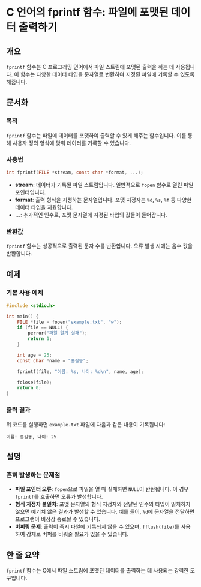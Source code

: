 <!--
Meta Description: # C 언어의 fprintf 함수: 파일에 포맷된 데이터 출력하기 ## 개요 `fprintf` 함수는 C 프로그래밍 언어에서 파일 스트림에 포맷된 출력을 하는 데 사용됩니다. 이 함수는 다양한 데이터 타입을 문자열로 변환하여 지정된 파일에 기록할 수 있도록 해줍니다. ...
Meta Keywords: fprintf, file, 파일에, 함수는, 있습니다
-->

# C 언어의 fprintf 함수: 파일에 포맷된 데이터 출력하기

## 개요
`fprintf` 함수는 C 프로그래밍 언어에서 파일 스트림에 포맷된 출력을 하는 데 사용됩니다. 이 함수는 다양한 데이터 타입을 문자열로 변환하여 지정된 파일에 기록할 수 있도록 해줍니다. 

## 문서화
### 목적
`fprintf` 함수는 파일에 데이터를 포맷하여 출력할 수 있게 해주는 함수입니다. 이를 통해 사용자 정의 형식에 맞춰 데이터를 기록할 수 있습니다.

### 사용법
```c
int fprintf(FILE *stream, const char *format, ...);
```

- **stream**: 데이터가 기록될 파일 스트림입니다. 일반적으로 `fopen` 함수로 열린 파일 포인터입니다.
- **format**: 출력 형식을 지정하는 문자열입니다. 포맷 지정자는 `%d`, `%s`, `%f` 등 다양한 데이터 타입을 지원합니다.
- **...**: 추가적인 인수로, 포맷 문자열에 지정된 타입의 값들이 들어갑니다.

### 반환값
`fprintf` 함수는 성공적으로 출력된 문자 수를 반환합니다. 오류 발생 시에는 음수 값을 반환합니다.

## 예제
### 기본 사용 예제
```c
#include <stdio.h>

int main() {
    FILE *file = fopen("example.txt", "w");
    if (file == NULL) {
        perror("파일 열기 실패");
        return 1;
    }

    int age = 25;
    const char *name = "홍길동";

    fprintf(file, "이름: %s, 나이: %d\n", name, age);

    fclose(file);
    return 0;
}
```

### 출력 결과
위 코드를 실행하면 `example.txt` 파일에 다음과 같은 내용이 기록됩니다:
```
이름: 홍길동, 나이: 25
```

## 설명
### 흔히 발생하는 문제점
- **파일 포인터 오류**: `fopen`으로 파일을 열 때 실패하면 `NULL`이 반환됩니다. 이 경우 `fprintf`를 호출하면 오류가 발생합니다.
- **형식 지정자 불일치**: 포맷 문자열의 형식 지정자와 전달된 인수의 타입이 일치하지 않으면 예기치 않은 결과가 발생할 수 있습니다. 예를 들어, `%d`에 문자열을 전달하면 프로그램이 비정상 종료될 수 있습니다.
- **버퍼링 문제**: 출력이 즉시 파일에 기록되지 않을 수 있으며, `fflush(file)`를 사용하여 강제로 버퍼를 비워줄 필요가 있을 수 있습니다.

## 한 줄 요약
`fprintf` 함수는 C에서 파일 스트림에 포맷된 데이터를 출력하는 데 사용되는 강력한 도구입니다.